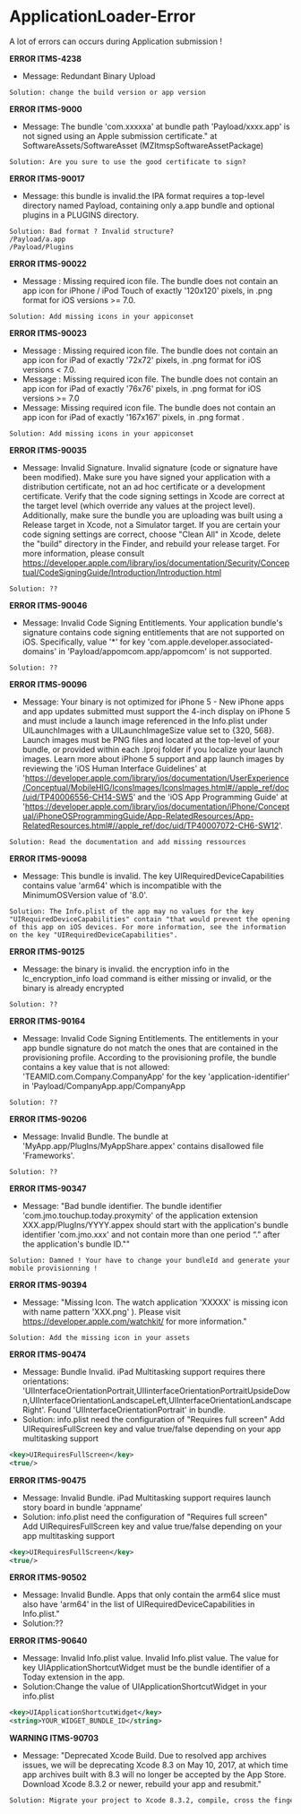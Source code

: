 # ApplicationLoader-Error
A lot of errors can occurs during Application submission !

**ERROR ITMS-4238**<br>
- Message: Redundant Binary Upload
 ```
 Solution: change the build version or app version
 ```

**ERROR ITMS-9000**<br>
- Message: The bundle 'com.xxxxxa' at bundle path 'Payload/xxxx.app' is not signed using an Apple submission certificate." at SoftwareAssets/SoftwareAsset (MZItmspSoftwareAssetPackage)<br>
```
Solution: Are you sure to use the good certificate to sign?
```

**ERROR ITMS-90017**<br>
- Message: this bundle is invalid.the IPA format requires a top-level directory named Payload, containing only a.app bundle and optional plugins in a PLUGINS directory.
```
Solution: Bad format ? Invalid structure?
/Payload/a.app
/Payload/Plugins
```

**ERROR ITMS-90022**<br>
- Message : Missing required icon file. The bundle does not contain an app icon for iPhone / iPod Touch of exactly '120x120' pixels, in .png format for iOS versions >= 7.0.
```
Solution: Add missing icons in your appiconset
```

**ERROR ITMS-90023**<br>
- Message : Missing required icon file.  The bundle does not contain an app icon for iPad of exactly '72x72' pixels, in .png format for iOS versions < 7.0.
- Message : Missing required icon file. The bundle does not contain an app icon for iPad of exactly '76x76' pixels, in .png format for iOS versions >= 7.0
- Message: Missing required icon file. The bundle does not contain an app icon for iPad of exactly '167x167' pixels, in .png format .
```
Solution: Add missing icons in your appiconset
```

**ERROR ITMS-90035**<br>
- Message: Invalid Signature. Invalid signature (code or signature have been modified). Make sure you have signed your application with a distribution certificate, not an ad hoc certificate or a development certificate. Verify that the code signing settings in Xcode are correct at the target level (which override any values at the project level). Additionally, make sure the bundle you are uploading was built using a Release target in Xcode, not a Simulator target. If you are certain your code signing settings are correct, choose "Clean All" in Xcode, delete the "build" directory in the Finder, and rebuild your release target. For more information, please consult https://developer.apple.com/library/ios/documentation/Security/Conceptual/CodeSigningGuide/Introduction/Introduction.html
```
Solution: ??
```

**ERROR ITMS-90046**<br>
- Message: Invalid Code Signing Entitlements. Your application bundle's signature contains code signing entitlements that are not supported on iOS. Specifically, value '*' for key 'com.apple.developer.associated-domains' in 'Payload/appomcom.app/appomcom' is not supported. <br>
```
Solution: ??
```

**ERROR ITMS-90096**<br>
- Message: Your binary is not optimized for iPhone 5 - New iPhone apps and app updates submitted must support the 4-inch display on iPhone 5 and must include a launch image referenced in the Info.plist under UILaunchImages with a UILaunchImageSize value set to {320, 568}. Launch images must be PNG files and located at the top-level of your bundle, or provided within each .lproj folder if you localize your launch images. Learn more about iPhone 5 support and app launch images by reviewing the 'iOS Human Interface Guidelines' at 'https://developer.apple.com/library/ios/documentation/UserExperience/Conceptual/MobileHIG/IconsImages/IconsImages.html#//apple_ref/doc/uid/TP40006556-CH14-SW5' and the 'iOS App Programming Guide' at 'https://developer.apple.com/library/ios/documentation/iPhone/Conceptual/iPhoneOSProgrammingGuide/App-RelatedResources/App-RelatedResources.html#//apple_ref/doc/uid/TP40007072-CH6-SW12'.
```
Solution: Read the documentation and add missing ressources
```

**ERROR ITMS-90098**<br>
- Message: This bundle is invalid. The key UIRequiredDeviceCapabilities contains value 'arm64' which is incompatible with the MinimumOSVersion value of '8.0'.<br>
```
Solution: The Info.plist of the app may no values for the key "UIRequiredDeviceCapabilities" contain "that would prevent the opening of this app on iOS devices. For more information, see the information on the key "UIRequiredDeviceCapabilities".
```

**ERROR ITMS-90125**<br>
- Message: the binary is invalid. the encryption info in the lc_encryption_info load command is either missing or invalid, or the binary is already encrypted
```
Solution: ??
```

**ERROR ITMS-90164**<br>
- Message: Invalid Code Signing Entitlements. The entitlements in your app bundle signature do not match the ones that are contained in the provisioning profile. According to the provisioning profile, the bundle contains a key value that is not allowed: 'TEAMID.com.Company.CompanyApp' for the key 'application-identifier' in 'Payload/CompanyApp.app/CompanyApp<br>
```
Solution: ??
```

**ERROR ITMS-90206**<br>
- Message: Invalid Bundle. The bundle at 'MyApp.app/PlugIns/MyAppShare.appex' contains disallowed file 'Frameworks'.
```
Solution: ??
```

**ERROR ITMS-90347**<br>
- Message: "Bad bundle identifier. The bundle identifier 'com.jmo.touchup.today.proxymity' of the application extension XXX.app/PlugIns/YYYY.appex should start with the application's bundle identifier 'com.jmo.xxx' and not contain more than one period “.” after the application's bundle ID.""

```
Solution: Damned ! Your have to change your bundleId and generate your mobile provisionning !
```

**ERROR ITMS-90394**<br>
- Message: "Missing Icon. The watch application 'XXXXX' is missing icon with name pattern 'XXX.png' ). Please visit https://developer.apple.com/watchkit/ for more information."

```
Solution: Add the missing icon in your assets
```

**ERROR ITMS-90474**<br>
- Message: Bundle Invalid. iPad Multitasking support requires there orientations: 'UIInterfaceOrientationPortrait,UIIinterfaceOrientationPortraitUpsideDown,UIInterfaceOrientationLandscapeLeft,UIInterfaceOrientationLandscapeRight'. Found 'UIInterfaceOrientationPortrait' in bundle.<br>
- Solution: info.plist need the configuration of "Requires full screen"
Add UIRequiresFullScreen key and value true/false depending on your app multitasking support
```xml
<key>UIRequiresFullScreen</key>
<true/>
```

**ERROR ITMS-90475**<br>
- Message: Invalid Bundle. iPad Multitasking support requires launch story board in bundle ‘appname’
- Solution: info.plist need the configuration of "Requires full screen"<br>
Add UIRequiresFullScreen key and value true/false depending on your app multitasking support
```xml
<key>UIRequiresFullScreen</key>
<true/>
```
**ERROR ITMS-90502**<br>
- Message: Invalid Bundle. Apps that only contain the arm64 slice must also have 'arm64' in the list of UIRequiredDeviceCapabilities in Info.plist."<br>
- Solution:??

**ERROR ITMS-90640**<br>
- Message: Invalid Info.plist value. Invalid Info.plist value. The value for key UIApplicationShortcutWidget must be the bundle identifier of a Today extension in the app.<br>
- Solution:Change the value of UIApplicationShortcutWidget in your info.plist
```xml
<key>UIApplicationShortcutWidget</key>
<string>YOUR_WIDGET_BUNDLE_ID</string>
```
**WARNING ITMS-90703**<br>
- Message: "Deprecated Xcode Build. Due to resolved app archives issues, we will be deprecating Xcode 8.3 on May 10, 2017, at which time app archives built with 8.3 will no longer be accepted by the App Store. Download Xcode 8.3.2 or newer, rebuild your app and resubmit."
```xml
Solution: Migrate your project to Xcode 8.3.2, compile, cross the fingers and upload
```
